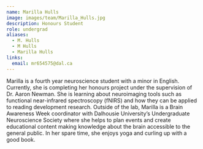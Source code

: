 ```yaml
---
name: Marilla Hulls
image: images/team/Marilla_Hulls.jpg
description: Honours Student
role: undergrad
aliases:
  - M. Hulls
  - M Hulls
  - Marilla Hulls
links:
  email: mr654575@dal.ca
---
```


Marilla is a fourth year neuroscience student with a minor in English. Currently, she is completing her honours project under the supervision of Dr. Aaron Newman. She is learning about neuroimaging tools such as functional near-infrared spectroscopy (fNIRS) and how they can be applied to reading development research. Outside of the lab, Marilla is a Brain Awareness Week coordinator with Dalhousie University’s Undergraduate Neuroscience Society where she helps to plan events and create educational content making knowledge about the brain accessible to the general public. In her spare time, she enjoys yoga and curling up with a good book.